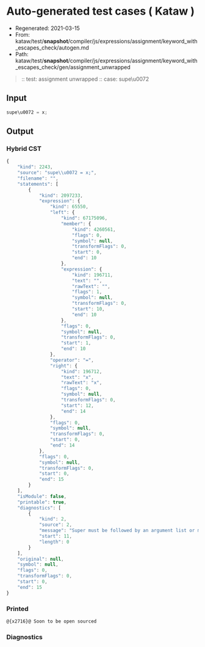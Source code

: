 # Auto-generated test cases ( Kataw )
- Regenerated: 2021-03-15
- From: kataw/test/__snapshot__/compiler/js/expressions/assignment/keyword_with_escapes_check/autogen.md
- Path: kataw/test/__snapshot__/compiler/js/expressions/assignment/keyword_with_escapes_check/gen/assignment_unwrapped
> :: test: assignment unwrapped
> :: case: supe\u0072
## Input

`````js
supe\u0072 = x;
`````

## Output

### Hybrid CST

```javascript
{
    "kind": 2243,
    "source": "supe\\u0072 = x;",
    "filename": "",
    "statements": [
        {
            "kind": 2097233,
            "expression": {
                "kind": 65550,
                "left": {
                    "kind": 67175096,
                    "member": {
                        "kind": 4260561,
                        "flags": 0,
                        "symbol": null,
                        "transformFlags": 0,
                        "start": 0,
                        "end": 10
                    },
                    "expression": {
                        "kind": 196711,
                        "text": "",
                        "rawText": "",
                        "flags": 1,
                        "symbol": null,
                        "transformFlags": 0,
                        "start": 10,
                        "end": 10
                    },
                    "flags": 0,
                    "symbol": null,
                    "transformFlags": 0,
                    "start": 1,
                    "end": 10
                },
                "operator": "=",
                "right": {
                    "kind": 196712,
                    "text": "x",
                    "rawText": "x",
                    "flags": 0,
                    "symbol": null,
                    "transformFlags": 0,
                    "start": 12,
                    "end": 14
                },
                "flags": 0,
                "symbol": null,
                "transformFlags": 0,
                "start": 0,
                "end": 14
            },
            "flags": 0,
            "symbol": null,
            "transformFlags": 0,
            "start": 0,
            "end": 15
        }
    ],
    "isModule": false,
    "printable": true,
    "diagnostics": [
        {
            "kind": 2,
            "source": 2,
            "message": "Super must be followed by an argument list or member access",
            "start": 11,
            "length": 0
        }
    ],
    "original": null,
    "symbol": null,
    "flags": 0,
    "transformFlags": 0,
    "start": 0,
    "end": 15
}
```

### Printed

```javascript
@{x2716}@ Soon to be open sourced
```

### Diagnostics

```javascript

```

